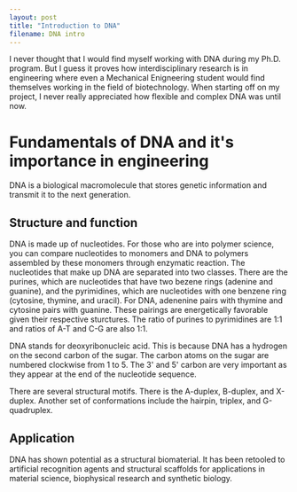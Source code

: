 ```yaml
---
layout: post
title: "Introduction to DNA"
filename: DNA intro
--- 
```


I never thought that I would find myself working with DNA during my Ph.D. program. But I guess it proves how interdisciplinary research is in engineering where even a Mechanical Enigneering student would find themselves working in the field of biotechnology. When starting off on my project, I never really appreciated how flexible and complex DNA was until now. 

# Fundamentals of DNA and it's importance in engineering

DNA is a biological macromolecule that stores genetic information and transmit it to the next generation. 

## Structure and function

DNA is made up of nucleotides. For those who are into polymer science, you can compare nucleotides to monomers and DNA to polymers assembled by these monomers through enzymatic reaction. The nucleotides that make up DNA are separated into two classes. There are the purines, which are nucleotides that have two bezene rings (adenine and guanine), and the pyrimidines, which are nucleotides with one benzene ring (cytosine, thymine, and uracil). For DNA, adenenine pairs with thymine and cytosine pairs with guanine. These pairings are energetically favorable given their respective sturctures. The ratio of purines to pyrimidines are 1:1 and ratios of A-T and C-G are also 1:1. 

DNA stands for deoxyribonucleic acid. This is because DNA has a hydrogen on the second carbon of the sugar. The carbon atoms on the sugar are numbered clockwise from 1 to 5. The 3' and 5' carbon are very important as they appear at the end of the nucleotide sequence.

There are several structural motifs. There is the A-duplex, B-duplex, and X-duplex. Another set of conformations include the hairpin, triplex, and G-quadruplex. 

## Application

DNA has shown potential as a structural biomaterial. It has been retooled to artificial recognition agents and structural scaffolds for applications in material science, biophysical research and synthetic biology.


